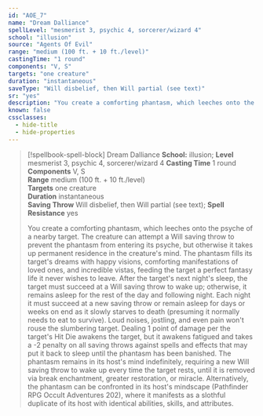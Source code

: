 ```yaml
---
id: "AOE_7"
name: "Dream Dalliance"
spellLevel: "mesmerist 3, psychic 4, sorcerer/wizard 4"
school: "illusion"
source: "Agents Of Evil"
range: "medium (100 ft. + 10 ft./level)"
castingTime: "1 round"
components: "V, S"
targets: "one creature"
duration: "instantaneous"
saveType: "Will disbelief, then Will partial (see text)"
sr: "yes"
description: "You create a comforting phantasm, which leeches onto the psyche of a nearby target. The creature can attempt a Will saving throw to prevent the phantasm from entering its psyche, but otherwise it takes up permanent residence in the creature's mind. The phantasm fills its target's dreams with happy visions, comforting manifestations of loved ones, and incredible vistas, feeding the target a perfect fantasy life it never wishes to leave. After the target's next night's sleep, the target must succeed at a Will saving throw to wake up; otherwise, it remains asleep for the rest of the day and following night. Each night it must succeed at a new saving throw or remain asleep for days or weeks on end as it slowly starves to death (presuming it normally needs to eat to survive). Loud noises, jostling, and even pain won't rouse the slumbering target. Dealing 1 point of damage per the target's Hit Die awakens the target, but it awakens fatigued and takes a -2 penalty on all saving throws against spells and effects that may put it back to sleep until the phantasm has been banished.  The phantasm remains in its host's mind indefinitely, requiring a new Will saving throw to wake up every time the target rests, until it is removed via break enchantment, greater restoration, or miracle. Alternatively, the phantasm can be confronted in its host's mindscape (Pathfinder RPG Occult Adventures 202), where it manifests as a slothful duplicate of its host with identical abilities, skills, and attributes."
known: false
cssclasses:
  - hide-title
  - hide-properties
---
```


> [!spellbook-spell-block] Dream Dalliance
> **School:** illusion; **Level** mesmerist 3, psychic 4, sorcerer/wizard 4
> **Casting Time** 1 round  
> **Components** V, S  
> **Range** medium (100 ft. + 10 ft./level)  
> **Targets** one creature  
> **Duration** instantaneous  
> **Saving Throw** Will disbelief, then Will partial (see text); **Spell Resistance** yes
> 
> You create a comforting phantasm, which leeches onto the psyche of a nearby target. The creature can attempt a Will saving throw to prevent the phantasm from entering its psyche, but otherwise it takes up permanent residence in the creature's mind. The phantasm fills its target's dreams with happy visions, comforting manifestations of loved ones, and incredible vistas, feeding the target a perfect fantasy life it never wishes to leave. After the target's next night's sleep, the target must succeed at a Will saving throw to wake up; otherwise, it remains asleep for the rest of the day and following night. Each night it must succeed at a new saving throw or remain asleep for days or weeks on end as it slowly starves to death (presuming it normally needs to eat to survive). Loud noises, jostling, and even pain won't rouse the slumbering target. Dealing 1 point of damage per the target's Hit Die awakens the target, but it awakens fatigued and takes a -2 penalty on all saving throws against spells and effects that may put it back to sleep until the phantasm has been banished.  The phantasm remains in its host's mind indefinitely, requiring a new Will saving throw to wake up every time the target rests, until it is removed via break enchantment, greater restoration, or miracle. Alternatively, the phantasm can be confronted in its host's mindscape (Pathfinder RPG Occult Adventures 202), where it manifests as a slothful duplicate of its host with identical abilities, skills, and attributes.